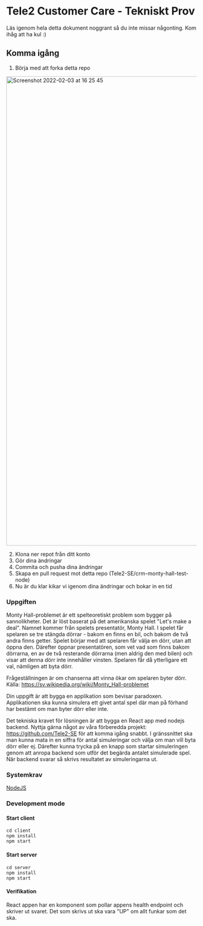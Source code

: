 # Tele2 Customer Care - Tekniskt Prov

Läs igenom hela detta dokument noggrant så du inte missar någonting. Kom ihåg att ha kul :)

## Komma igång

1. Börja med att forka detta repo
<img width="1243" alt="Screenshot 2022-02-03 at 16 25 45" src="https://user-images.githubusercontent.com/13869296/152373025-3eba1e91-8caf-4b38-bd39-bbca6502ca59.png">

2. Klona ner repot från ditt konto
3. Gör dina ändringar
4. Commita och pusha dina ändringar
5. Skapa en pull request mot detta repo (Tele2-SE/crm-monty-hall-test-node)
6. Nu är du klar kikar vi igenom dina ändringar och bokar in en tid

### Uppgiften
Monty Hall-problemet är ett spelteoretiskt problem som bygger på sannolikheter. Det är löst baserat på det amerikanska spelet "Let's make a deal". Namnet kommer från spelets presentatör, Monty Hall.
I spelet får spelaren se tre stängda dörrar - bakom en finns en bil, och bakom de två andra finns getter. Spelet börjar med att spelaren får välja en dörr, utan att öppna den. Därefter öppnar presentatören, som vet vad som finns bakom dörrarna, en av de två resterande dörrarna (men aldrig den med bilen) och visar att denna dörr inte innehåller vinsten. Spelaren får då ytterligare ett val, nämligen att byta dörr.

Frågeställningen är om chanserna att vinna ökar om spelaren byter dörr. Källa: https://sv.wikipedia.org/wiki/Monty_Hall-problemet

Din uppgift är att bygga en applikation som bevisar paradoxen. Applikationen ska kunna simulera ett givet antal spel där man på förhand har bestämt om man byter dörr eller inte.

Det tekniska kravet för lösningen är att bygga en React app med nodejs backend. Nyttja gärna något av våra förberedda projekt: https://github.com/Tele2-SE för att komma igång snabbt. I gränssnittet ska man kunna mata in en siffra för antal simuleringar och välja om man vill byta dörr eller ej. Därefter kunna trycka på en knapp som startar simuleringen genom att anropa backend som utför det begärda antalet simulerade spel. När backend svarar så skrivs resultatet av simuleringarna ut.


### Systemkrav
[NodeJS](https://nodejs.org)


### Development mode
#### Start client
```
cd client
npm install
npm start
```

#### Start server
```
cd server
npm install
npm start
```

#### Verifikation
React appen har en komponent som pollar appens health endpoint och skriver ut svaret. Det som skrivs ut ska vara "UP" om allt funkar som det ska.
